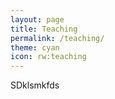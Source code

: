 ```yaml
---
layout: page
title: Teaching
permalink: /teaching/
theme: cyan
icon: rw:teaching
---
```


SDklsmkfds

